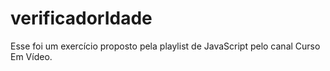 # verificadorIdade
 Esse foi um exercício proposto pela playlist de JavaScript pelo canal Curso Em Vídeo.
